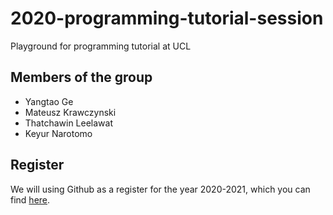 # 2020-programming-tutorial-session
Playground for programming tutorial at UCL

## Members of the group
* Yangtao Ge
* Mateusz Krawczynski
* Thatchawin Leelawat 
* Keyur Narotomo

## Register
We will using Github as a register for the year 2020-2021, which you can find [here](./register.md).
